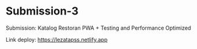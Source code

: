 # Submission-3
Submission: Katalog Restoran PWA + Testing and Performance Optimized

Link deploy: https://lezatapss.netlify.app
